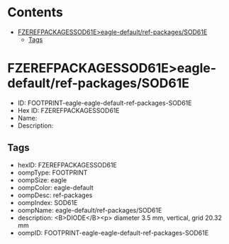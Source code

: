 



Contents
========

* [FZEREFPACKAGESSOD61E>eagle-default/ref-packages/SOD61E](#fzerefpackagessod61eeagle-defaultref-packagessod61e)
	* [Tags](#tags)

# FZEREFPACKAGESSOD61E>eagle-default/ref-packages/SOD61E

- ID: FOOTPRINT-eagle-eagle-default-ref-packages-SOD61E
- Hex ID: FZEREFPACKAGESSOD61E
- Name: 
- Description: 

## Tags

- hexID: FZEREFPACKAGESSOD61E
- oompType: FOOTPRINT
- oompSize: eagle
- oompColor: eagle-default
- oompDesc: ref-packages
- oompIndex: SOD61E
- oompName: eagle-default/ref-packages/SOD61E
- description: &lt;B&gt;DIODE&lt;/B&gt;&lt;p&gt;&#xD;
diameter 3.5 mm, vertical, grid 20.32 mm
- oompID: FOOTPRINT-eagle-eagle-default-ref-packages-SOD61E
